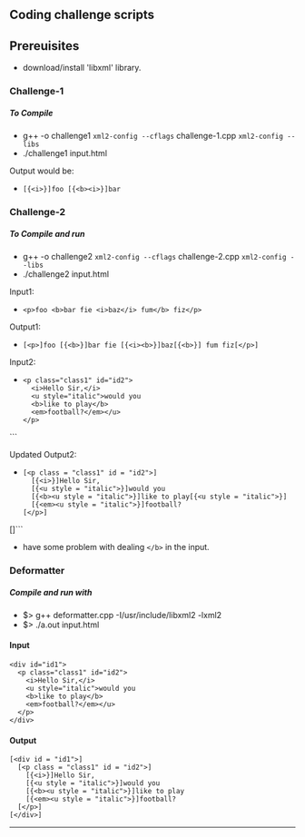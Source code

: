 ## Coding challenge scripts ##

## Prereuisites ##
- download/install 'libxml' library.

### Challenge-1 ###

##### To Compile #####

- g++ -o challenge1 `xml2-config --cflags` challenge-1.cpp `xml2-config --libs`
- ./challenge1 input.html

Output would be:
- `[{<i>}]foo [{<b><i>}]bar`

### Challenge-2 ###

##### To Compile and run #####
- g++ -o challenge2 `xml2-config --cflags` challenge-2.cpp `xml2-config --libs`
- ./challenge2 input.html

Input1:
- `<p>foo <b>bar fie <i>baz</i> fum</b> fiz</p>` <!--taken from https://github.com/unhammer/apertium/blob/3f80f35503656f70db2386c0b5316d502282a689/blank_notes.org -->

Output1:
- `[<p>]foo [{<b>}]bar fie [{<i><b>}]baz[{<b>}] fum fiz[</p>]`

Input2:
- ```<div id="id1">
  <p class="class1" id="id2">
    <i>Hello Sir,</i>
    <u style="italic">would you 
    <b>like to play</b>
    <em>football?</em></u>
  </p>
</div>```

Updated Output2:
- ```[<div id = "id1">]
  [<p class = "class1" id = "id2">]
    [{<i>}]Hello Sir,
    [{<u style = "italic">}]would you 
    [{<b><u style = "italic">}]like to play[{<u style = "italic">}]
    [{<em><u style = "italic">}]football?
  [</p>]
[</div>]```

- have some problem with dealing `</b>` in the input. 

### Deformatter ###

##### Compile and run with #####
- $> g++ deformatter.cpp -I/usr/include/libxml2 -lxml2
- $> ./a.out input.html

#### Input ####
```
<div id="id1">
  <p class="class1" id="id2">
    <i>Hello Sir,</i>
    <u style="italic">would you
    <b>like to play</b>
    <em>football?</em></u>
  </p>
</div>
```

#### Output ####
```
[<div id = "id1">]
  [<p class = "class1" id = "id2">]
    [{<i>}]Hello Sir,
    [{<u style = "italic">}]would you
    [{<b><u style = "italic">}]like to play
    [{<em><u style = "italic">}]football?
  [</p>]
[</div>]
```

------

